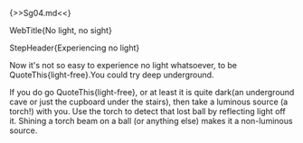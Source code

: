 {>>Sg04.md<<}

WebTitle{No light, no sight}

StepHeader{Experiencing no light}

Now it's not so easy to experience no light whatsoever, to be QuoteThis{light-free}.You could try deep underground.

If you do go QuoteThis{light-free}, or at least it is quite dark(an underground cave or just the cupboard under the stairs), then take a luminous source (a torch!) with you. Use the torch to detect that lost ball by reflecting light off it. Shining a torch beam on a ball (or anything else) makes it a non-luminous source.

